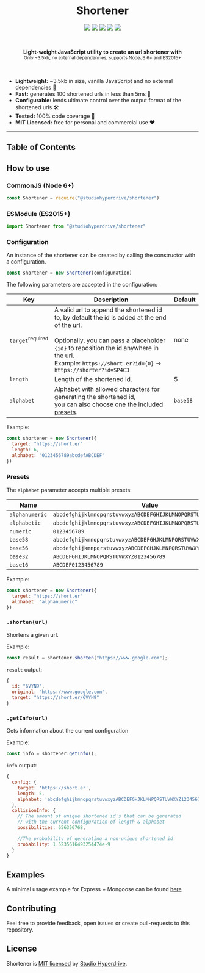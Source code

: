 <h1 align="center">
Shortener
</h1>

<p align="center">
<a href="#"><img src="https://img.shields.io/npm/v/@studiohyperdrive/shortener.svg?colorB=1C1676"></a>
<a href="#"><img src="https://img.shields.io/npm/dt/@studiohyperdrive/shortener.svg?colorB=785FC8"></a>
<a href="#"><img src="https://img.shields.io/bundlephobia/min/@studiohyperdrive/shortener.svg?colorB=82BBED"></a>
<a href="#"><img src="https://img.shields.io/badge/coverage-100%25-green.svg?colorB=FB9ED8"></a>
<a href="https://opensource.org/licenses/MIT"><img src="https://img.shields.io/badge/license-MIT-blue.svg?colorB=F342D7"></a>
</p>

<br>

<p align="center">
  <b>Light-weight JavaScript utility to create an url shortener with</b>
  <br>
  <sub>Only ~3.5kb, no external dependencies, supports NodeJS 6+ and ES2015+</sub>
</p>

<br>

-   **Lightweight:** ~3.5kb in size, vanilla JavaScript and no external dependencies 🐜
-   **Fast:** generates 100 shortened urls in less than 5ms 🚤
-   **Configurable:** lends ultimate control over the output format of the shortened urls 🛠️
-   **Tested:** 100% code coverage 🎉
-   **MIT Licensed:** free for personal and commercial use ❤️

* * *

## Table of Contents

## How to use

### CommonJS (Node 6+)

```javascript
const Shortener = require("@studiohyperdrive/shortener")
```

### ESModule  (ES2015+)

```javascript
import Shortener from "@studiohyperdrive/shortener"
```

### Configuration

An instance of the shortener can be created by calling the constructor with a configuration.

```javascript
const shortener = new Shortener(configuration)
```

The following parameters are accepted in the configuration:

| Key                         | Description                                                                                                                                                                                                                                                         | Default  |
|-----------------------------|---------------------------------------------------------------------------------------------------------------------------------------------------------------------------------------------------------------------------------------------------------------------|----------|
| `target`<sup>required</sup> | A valid url to append the shortened id to, by default the id is added at the end of the url. <br><br> Optionally, you can pass a placeholder `{id}` to reposition the id anywhere in the url. <br> Example: `https://short.er?id={0}` → `https://shorter?id=SP4C3`  | none     |
| `length`                    | Length of the shortened id.                                                                                                                                                                                                                                         | 5        |
| `alphabet`                  | Alphabet with allowed characters for generating the shortened id, <br> you can also choose one the included [presets](#presets).                                                                                                                                    | `base58` |

Example:

```javascript
const shortener = new Shortener({
  target: "https://short.er"
  length: 6,
  alphabet: "0123456789abcdefABCDEF"
})
```

### Presets

The `alphabet` parameter accepts multiple presets:

| Name           | Value                                                            |
| -------------- | ---------------------------------------------------------------- |
| `alphanumeric` | `abcdefghijklmnopqrstuvwxyzABCDEFGHIJKLMNOPQRSTUVWXYZ0123456789` |
| `alphabetic`   | `abcdefghijklmnopqrstuvwxyzABCDEFGHIJKLMNOPQRSTUVWXYZ`           |
| `numeric`      | `0123456789`                                                     |
| `base58`       | `abcdefghijkmnopqrstuvwxyzABCDEFGHJKLMNPQRSTUVWXYZ123456789`     |
| `base56`       | `abcdefghijkmnpqrstuvwxyzABCDEFGHJKLMNPQRSTUVWXYZ23456789`       |
| `base32`       | `ABCDEFGHIJKLMNOPQRSTUVWXYZ0123456789`                           |
| `base16`       | `ABCDEF0123456789`                                               |

Example:

```javascript
const shortener = new Shortener({
  target: "https://short.er"
  alphabet: "alphanumeric"
})
```

### `.shorten(url)`

Shortens a given url.

Example:

```javascript
const result = shortener.shorten("https://www.google.com");
```

`result` output:

```javascript
{
  id: "6VYN9",
  original: "https://www.google.com",
  target: "https://short.er/6VYN9"
}
```

### `.getInfo(url)`

Gets information about the current configuration

Example:

```javascript
const info = shortener.getInfo();
```

`info` output:

```javascript
{
  config: {
    target: 'https://short.er',
    length: 5,
    alphabet: 'abcdefghijkmnopqrstuvwxyzABCDEFGHJKLMNPQRSTUVWXYZ123456789'
  },
  collisionInfo: {
    // The amount of unique shortened id's that can be generated
    // with the current configuration of length & alphabet
    possibilities: 656356768,

    //The probability of generating a non-unique shortened id
    probability: 1.5235616493254474e-9
  }
}
```

## Examples

A minimal usage example for Express + Mongoose can be found [here](./examples/express-mongoose/README.MD)

## Contributing

Feel free to provide feedback, open issues or create pull-requests to this repository.

## License

Shortener is [MIT licensed](./LICENSE) by [Studio Hyperdrive](https://www.studiohyperdrive.be/).

